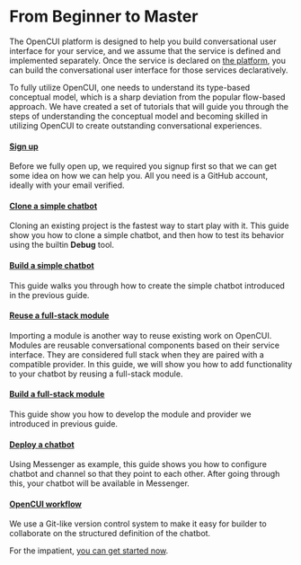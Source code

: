 # From Beginner to Master
The OpenCUI platform is designed to help you build conversational user interface for your service, and we assume that the service is defined and implemented separately. Once the service is declared on [the platform](https://build.opencui.io), you can build the conversational user interface for those services declaratively.

To fully utilize OpenCUI, one needs to understand its type-based conceptual model, which is a sharp deviation from the popular flow-based approach. We have created a set of tutorials that will guide you through the steps of understanding the conceptual model and becoming skilled in utilizing OpenCUI to create outstanding conversational experiences.

#### [Sign up](signingup.md)
Before we fully open up, we required you signup first so that we can get some idea on how we can help you. All you need is a GitHub account, ideally with your email verified. 

#### [Clone a simple chatbot](start-with-clone.md)
Cloning an existing project is the fastest way to start play with it. This guide show you how to clone a simple chatbot, and then how to test its behavior using the builtin **Debug** tool.

#### [Build a simple chatbot](pingpong.md)
This guide walks you through how to create the simple chatbot introduced in the previous guide.

#### [Reuse a full-stack module](use-hours.md)
Importing a module is another way to reuse existing work on OpenCUI. Modules are reusable conversational components based on their service interface. They are considered full stack when they are paired with a compatible provider. In this guide, we will show you how to add functionality to your chatbot by reusing a full-stack module.

#### [Build a full-stack module](build-service.md)
This guide show you how to develop the module and provider we introduced in previous guide.

#### [Deploy a chatbot](quickstart-channel.md)
Using Messenger as example, this guide shows you how to configure chatbot and channel so that they point to each other. After going through this, your chatbot will be available in Messenger. 

#### [OpenCUI workflow](opencui-flow.md)
We use a Git-like version control system to make it easy for builder to collaborate on the structured definition of the chatbot.

For the impatient, [you can get started now](https://build.opencui.io).
